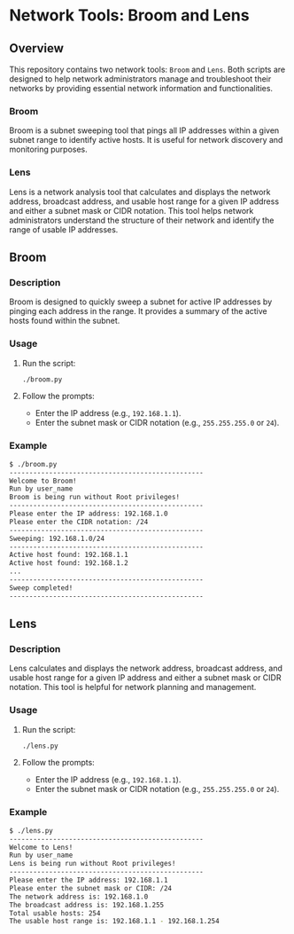 # Network Tools: Broom and Lens

## Overview

This repository contains two network tools: `Broom` and `Lens`. Both scripts are designed to help network administrators manage and troubleshoot their networks by providing essential network information and functionalities.

### Broom

Broom is a subnet sweeping tool that pings all IP addresses within a given subnet range to identify active hosts. It is useful for network discovery and monitoring purposes.

### Lens

Lens is a network analysis tool that calculates and displays the network address, broadcast address, and usable host range for a given IP address and either a subnet mask or CIDR notation. This tool helps network administrators understand the structure of their network and identify the range of usable IP addresses.

## Broom

### Description

Broom is designed to quickly sweep a subnet for active IP addresses by pinging each address in the range. It provides a summary of the active hosts found within the subnet.

### Usage

1. Run the script:
    ```bash
    ./broom.py
    ```

2. Follow the prompts:
    - Enter the IP address (e.g., `192.168.1.1`).
    - Enter the subnet mask or CIDR notation (e.g., `255.255.255.0` or `24`).

### Example

```bash
$ ./broom.py
-------------------------------------------------
Welcome to Broom!
Run by user_name
Broom is being run without Root privileges!
-------------------------------------------------
Please enter the IP address: 192.168.1.0
Please enter the CIDR notation: /24
-------------------------------------------------
Sweeping: 192.168.1.0/24
-------------------------------------------------
Active host found: 192.168.1.1
Active host found: 192.168.1.2
...
-------------------------------------------------
Sweep completed!
-------------------------------------------------
```

## Lens

### Description

Lens calculates and displays the network address, broadcast address, and usable host range for a given IP address and either a subnet mask or CIDR notation. This tool is helpful for network planning and management.

### Usage

1. Run the script:
    ```bash
    ./lens.py
    ```

2. Follow the prompts:
    - Enter the IP address (e.g., `192.168.1.1`).
    - Enter the subnet mask or CIDR notation (e.g., `255.255.255.0` or `24`).

### Example

```bash
$ ./lens.py
-------------------------------------------------
Welcome to Lens!
Run by user_name
Lens is being run without Root privileges!
-------------------------------------------------
Please enter the IP address: 192.168.1.1
Please enter the subnet mask or CIDR: /24
The network address is: 192.168.1.0
The broadcast address is: 192.168.1.255
Total usable hosts: 254
The usable host range is: 192.168.1.1 - 192.168.1.254
```
